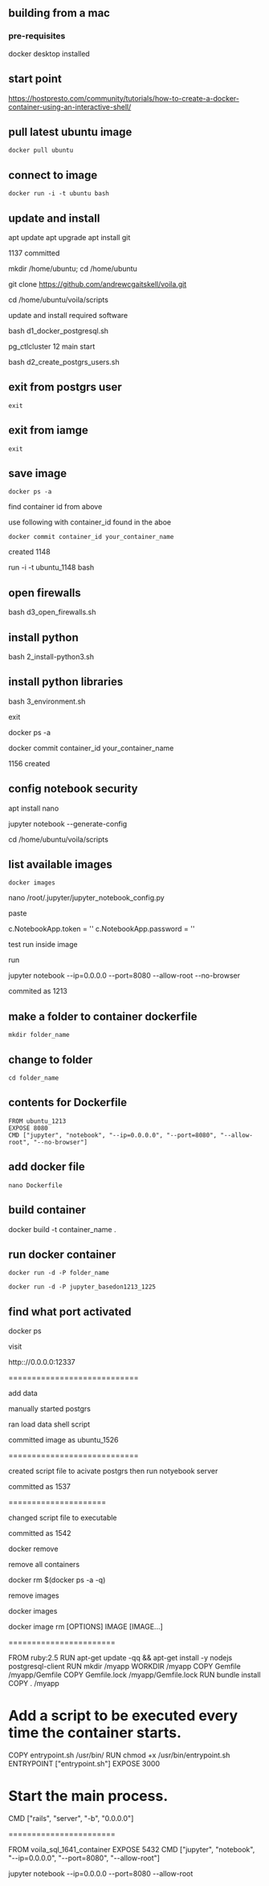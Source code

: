 ## building from a mac

### pre-requisites

docker desktop installed

## start point

https://hostpresto.com/community/tutorials/how-to-create-a-docker-container-using-an-interactive-shell/

## pull latest ubuntu image

	docker pull ubuntu

## connect to image

	docker run -i -t ubuntu bash

## update and install

apt update
apt upgrade
apt install git

1137 committed

mkdir /home/ubuntu; cd /home/ubuntu

git clone https://github.com/andrewcgaitskell/voila.git

cd /home/ubuntu/voila/scripts

update and install required software

bash d1_docker_postgresql.sh

 pg_ctlcluster 12 main start

 bash d2_create_postgrs_users.sh 

## exit from postgrs user

	exit

## exit from iamge

	exit

## save image

	docker ps -a

find container id from above

use following with container_id found in the aboe

	docker commit container_id your_container_name

created 1148

run -i -t ubuntu_1148 bash

## open firewalls

bash d3_open_firewalls.sh

## install python

bash 2_install-python3.sh

## install python libraries

bash 3_environment.sh

exit

docker ps -a

docker commit container_id your_container_name

1156 created

## config notebook security

apt install nano

jupyter notebook --generate-config



cd /home/ubuntu/voila/scripts

## list available images

	docker images

nano /root/.jupyter/jupyter_notebook_config.py

paste

c.NotebookApp.token = ''
c.NotebookApp.password = ''

test run inside image

run

jupyter notebook --ip=0.0.0.0 --port=8080 --allow-root --no-browser

commited as 1213

## make a folder to container dockerfile

	mkdir folder_name

## change to folder

	cd folder_name

## contents for Dockerfile

	FROM ubuntu_1213             
	EXPOSE 8080
	CMD ["jupyter", "notebook", "--ip=0.0.0.0", "--port=8080", "--allow-root", "--no-browser"]

## add docker file

	nano Dockerfile

## build container

docker build -t container_name .

## run docker container 

	docker run -d -P folder_name

	docker run -d -P jupyter_basedon1213_1225

## find what port activated

docker ps

visit

  http:://0.0.0.0:12337

============================

add data

manually started postgrs

ran load data shell script

committed image as ubuntu_1526

============================

created script file to acivate postgrs
then run notyebook server

committed as 1537

=====================

changed script file to executable

committed as 1542


docker remove

remove all containers

docker rm $(docker ps -a -q)

remove images

docker images

docker image rm [OPTIONS] IMAGE [IMAGE...]


=======================

FROM ruby:2.5
RUN apt-get update -qq && apt-get install -y nodejs postgresql-client
RUN mkdir /myapp
WORKDIR /myapp
COPY Gemfile /myapp/Gemfile
COPY Gemfile.lock /myapp/Gemfile.lock
RUN bundle install
COPY . /myapp

# Add a script to be executed every time the container starts.
COPY entrypoint.sh /usr/bin/
RUN chmod +x /usr/bin/entrypoint.sh
ENTRYPOINT ["entrypoint.sh"]
EXPOSE 3000

# Start the main process.
CMD ["rails", "server", "-b", "0.0.0.0"]

=======================

FROM voila_sql_1641_container 
EXPOSE 5432
CMD ["jupyter", "notebook", "--ip=0.0.0.0", "--port=8080", "--allow-root"]

jupyter notebook --ip=0.0.0.0 --port=8080 --allow-root


